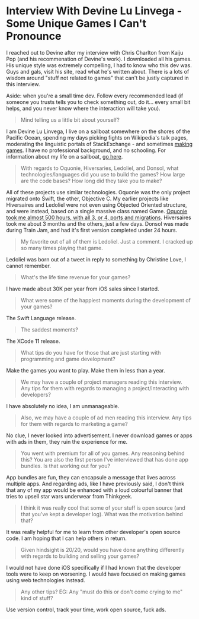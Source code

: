# Interview With Devine Lu Linvega - Some Unique Games I Can't Pronounce

I reached out to Devine after my interview with Chris Charlton from
Kaiju Pop (and his recommenation of Devine's work). I downloaded all
his games. His unique style was extremely compelling, I had to
know who this dev was. Guys and gals, visit his site, read what he's
written about. There is a lots of wisdom around "stuff not related to
games" that can't be justly captured in this interview.

Aside: when you're a small time dev. Follow every recommended lead
(if someone you trusts tells you to check something out, do
it... every small bit helps, and you never know where the interaction
will take you).

>Mind telling us a little bit about yourself?

I am Devine Lu Linvega, I live on a sailboat somewhere on the shores
of the Pacific Ocean, spending my days picking fights on Wikipedia's
talk pages, moderating the linguistic portals of StackExchange - and
sometimes [making games](http://100r.co/). I have no professional background, and no
schooling. For information about my life on a sailboat, [go here](http://100r.co/).

>With regards to Oquonie, Hiversaries, Ledoliel, and Donsol, what
>technologies/languages did you use to build the games? How large are
>the code bases? How long did they take you to make?

All of these projects use similar technologies. Oquonie was the only
project migrated onto Swift, the other, Objective C. My earlier
projects like Hiversaires and Ledoliel were not even using Objected
Oriented structure, and were instead, based on a single massive class
named Game. [Oquonie took me almost 500 hours, with all 3, or 4, ports
and migrations](http://wiki.xxiivv.com/oquonie:horaire). Hiversaires
took me about 3 months and the others, just a few days. Donsol was
made during Train Jam, and had it's first version completed under 24
hours.

>My favorite out of all of them is Ledoliel. Just a comment. I cracked
>up so many times playing that game.

Ledoliel was born out of a tweet in reply to something by Christine
Love, I cannot remember.

>What's the life time revenue for your games?

I have made about 30K per year from iOS sales since I started.

>What were some of the happiest moments during the development of your
>games?

The Swift Language release.

>The saddest moments?

The XCode 11 release.

>What tips do you have for those that are just starting with
>programming and game development?

Make the games you want to play. Make them in less than a year.

>We may have a couple of project managers reading this interview. Any
>tips for them with regards to managing a project/interacting with
>developers?

I have absolutely no idea, I am unmanageable.

>Also, we may have a couple of ad men reading this interview. Any tips
>for them with regards to marketing a game?

No clue, I never looked into advertisement. I never download games or
apps with ads in them, they ruin the experience for me.

>You went with premium for all of you games. Any reasoning behind
>this? You are also the first person I've interviewed that has done
>app bundles. Is that working out for you?

App bundles are fun, they can encapsule a message that lives across
multiple apps. And regarding ads, like I have previously said, I don't
think that any of my app would be enhanced with a loud colourful
banner that tries to upsell star wars underwear from Thinkgeek.

>I think it was really cool that some of your stuff is open source
>(and that you've kept a developer log). What was the motivation
>behind that?

It was really helpful for me to learn from other developer's open
source code. I am hoping that I can help others in return.

>Given hindsight is 20/20, would you have done anything differently
>with regards to building and selling your games?

I would not have done iOS specifically if I had known that the
developer tools were to keep on worsening. I would have focused on
making games using web technologies instead.

>Any other tips? EG: Any "must do this or don't come crying to me" kind of stuff?

Use version control, track your time, work open source, fuck ads.
